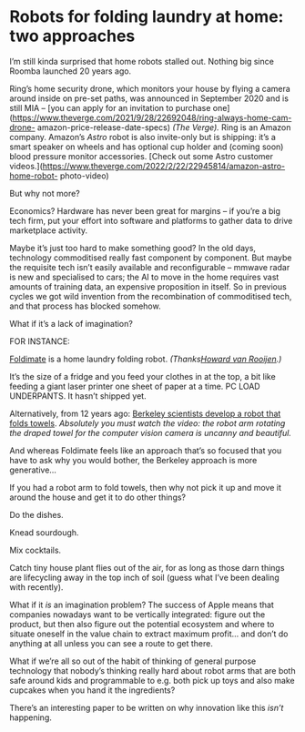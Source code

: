 # Robots for folding laundry at home: two approaches

I’m still kinda surprised that home robots stalled out. Nothing big since
Roomba launched 20 years ago.

Ring’s home security drone, which monitors your house by flying a camera
around inside on pre-set paths, was announced in September 2020 and is still
MIA – [you can apply for an invitation to purchase
one](https://www.theverge.com/2021/9/28/22692048/ring-always-home-cam-drone-
amazon-price-release-date-specs) _(The Verge)._ Ring is an Amazon company.
Amazon’s _Astro_ robot is also invite-only but is shipping: it’s a smart
speaker on wheels and has optional cup holder and (coming soon) blood pressure
monitor accessories. [Check out some Astro customer
videos.](https://www.theverge.com/2022/2/22/22945814/amazon-astro-home-robot-
photo-video)

But why not more?

Economics? Hardware has never been great for margins – if you’re a big tech
firm, put your effort into software and platforms to gather data to drive
marketplace activity.

Maybe it’s just too hard to make something good? In the old days, technology
commoditised really fast component by component. But maybe the requisite tech
isn’t easily available and reconfigurable – mmwave radar is new and
specialised to cars; the AI to move in the home requires vast amounts of
training data, an expensive proposition in itself. So in previous cycles we
got wild invention from the recombination of commoditised tech, and that
process has blocked somehow.

What if it’s a lack of imagination?

FOR INSTANCE:

[Foldimate](https://foldimate.com) is a home laundry folding robot.
_(Thanks[Howard van Rooijen](https://twitter.com/howardvrooijen).)_

It’s the size of a fridge and you feed your clothes in at the top, a bit like
feeding a giant laser printer one sheet of paper at a time. PC LOAD
UNDERPANTS. It hasn’t shipped yet.

Alternatively, from 12 years ago: [Berkeley scientists develop a robot that
folds towels](https://news.berkeley.edu/2010/04/02/robot/). _Absolutely you
must watch the video: the robot arm rotating the draped towel for the computer
vision camera is uncanny and beautiful._

And whereas Foldimate feels like an approach that’s so focused that you have
to ask why you would bother, the Berkeley approach is more generative…

If you had a robot arm to fold towels, then why not pick it up and move it
around the house and get it to do other things?

Do the dishes.

Knead sourdough.

Mix cocktails.

Catch tiny house plant flies out of the air, for as long as those darn things
are lifecycling away in the top inch of soil (guess what I’ve been dealing
with recently).

What if it _is_ an imagination problem? The success of Apple means that
companies nowadays want to be vertically integrated: figure out the product,
but then also figure out the potential ecosystem and where to situate oneself
in the value chain to extract maximum profit… and don’t do anything at all
unless you can see a route to get there.

What if we’re all so out of the habit of thinking of general purpose
technology that nobody’s thinking really hard about robot arms that are both
safe around kids and programmable to e.g. both pick up toys and also make
cupcakes when you hand it the ingredients?

There’s an interesting paper to be written on why innovation like this _isn’t_
happening.

